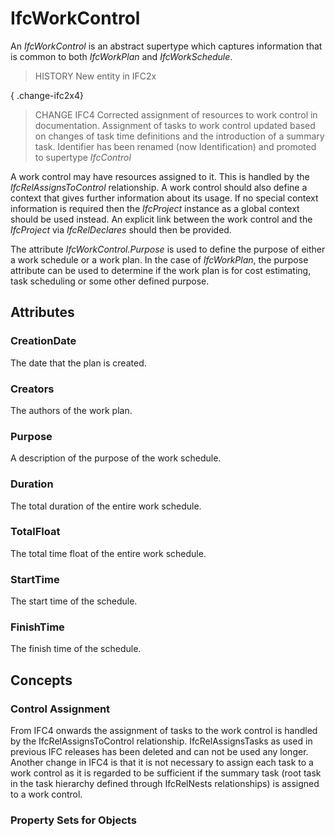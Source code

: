 # IfcWorkControl

An _IfcWorkControl_ is an abstract supertype which captures information that is common to both _IfcWorkPlan_ and _IfcWorkSchedule_.<!-- end of definition -->

> HISTORY  New entity in IFC2x

{ .change-ifc2x4}
> CHANGE IFC4  Corrected assignment of resources to work control in documentation. Assignment of tasks to work control updated based on changes of task time definitions and the introduction of a summary task. Identifier has been renamed (now Identification) and promoted to supertype _IfcControl_

A work control may have resources assigned to it. This is handled by the _IfcRelAssignsToControl_ relationship. A work control should also define a context that gives further information about its usage. If no special context information is required then the _IfcProject_ instance as a global context should be used instead. An explicit link between the work control and the _IfcProject_ via _IfcRelDeclares_ should then be provided.

The attribute _IfcWorkControl.Purpose_ is used to define the purpose of either a work schedule or a work plan. In the case of _IfcWorkPlan_, the purpose attribute can be used to determine if the work plan is for cost estimating, task scheduling or some other defined purpose.

## Attributes

### CreationDate
The date that the plan is created.

### Creators
The authors of the work plan.

### Purpose
A description of the purpose of the work schedule.

### Duration
The total duration of the entire work schedule.

### TotalFloat
The total time float of the entire work schedule.

### StartTime
The start time of the schedule.

### FinishTime
The finish time of the schedule.

## Concepts

### Control Assignment

From IFC4 onwards the assignment of tasks to the work control is handled by the IfcRelAssignsToControl relationship. IfcRelAssignsTasks as used in previous IFC releases has been deleted and can not be used any longer. Another change in IFC4 is that it is not necessary to assign each task to a work control as it is regarded to be sufficient if the summary task (root task in the task hierarchy defined through IfcRelNests relationships) is assigned to a work control.

### Property Sets for Objects



